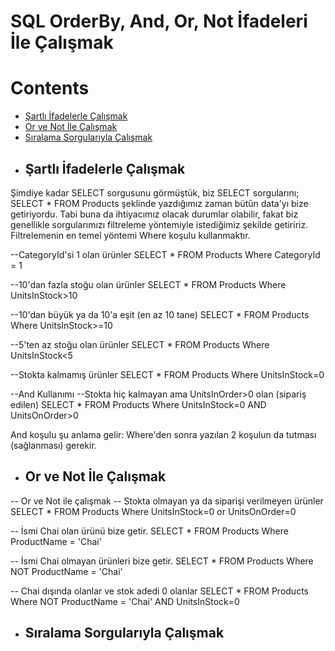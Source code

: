 # SQL OrderBy, And, Or, Not İfadeleri İle Çalışmak

# Contents
* [Şartlı İfadelerle Çalışmak](#sartli)
* [Or ve Not İle Çalışmak](#or-not)
* [Sıralama Sorgularıyla Çalışmak](#siralama-sorgulari)


- ## Şartlı İfadelerle Çalışmak <a name="sartli"></a>
Şimdiye kadar SELECT sorgusunu görmüştük, biz SELECT sorgularını;
SELECT * FROM Products
şeklinde yazdığımız zaman bütün data'yı bize getiriyordu. Tabi buna da ihtiyacımız olacak durumlar olabilir, fakat biz genellikle sorgularımızı filtreleme yöntemiyle istediğimiz şekilde getiririz. Filtrelemenin en temel yöntemi Where koşulu kullanmaktır. 

--CategoryId'si 1 olan ürünler
SELECT * FROM Products Where CategoryId = 1

--10'dan fazla stoğu olan ürünler
SELECT * FROM Products Where UnitsInStock>10

--10'dan büyük ya da 10'a eşit (en az 10 tane)
SELECT * FROM Products Where UnitsInStock>=10

--5'ten az stoğu olan ürünler
SELECT * FROM Products Where UnitsInStock<5

--Stokta kalmamış ürünler
SELECT * FROM Products Where UnitsInStock=0

--And Kullanımı
--Stokta hiç kalmayan ama UnitsInOrder>0 olan (sipariş edilen)
SELECT * FROM Products Where UnitsInStock=0 AND UnitsOnOrder>0

And koşulu şu anlama gelir: Where'den sonra yazılan 2 koşulun da tutması (sağlanması) gerekir.


- ## Or ve Not İle Çalışmak <a name="or-not"></a>

-- Or ve Not ile çalışmak
-- Stokta olmayan ya da siparişi verilmeyen ürünler
SELECT * FROM Products Where UnitsInStock=0 or UnitsOnOrder=0

-- İsmi Chai olan ürünü bize getir.
SELECT * FROM Products Where ProductName = 'Chai'

-- İsmi Chai olmayan ürünleri bize getir.
SELECT * FROM Products Where NOT ProductName = 'Chai'

-- Chai dışında olanlar ve stok adedi 0 olanlar
SELECT * FROM Products Where NOT ProductName = 'Chai' AND UnitsInStock=0



- ## Sıralama Sorgularıyla Çalışmak <a name="siralama-sorgulari"></a>

